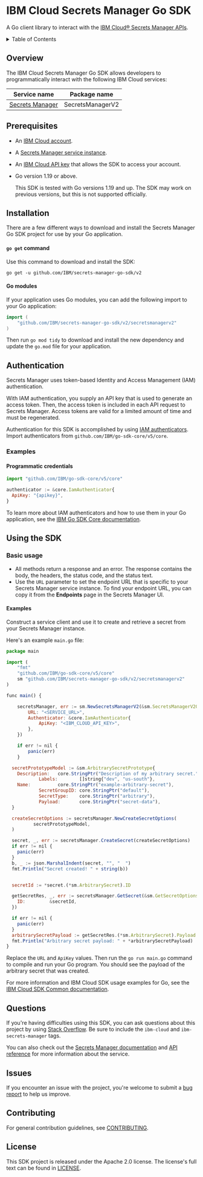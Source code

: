 # IBM Cloud Secrets Manager Go SDK

A Go client library to interact with the [IBM Cloud® Secrets Manager APIs](https://cloud.ibm.com/apidocs/secrets-manager).

<details>
<summary>Table of Contents</summary>

* [Overview](#overview)
* [Prerequisites](#prerequisites)
* [Installation](#installation)
* [Authentication](#authentication)
* [Using the SDK](#using-the-sdk)
* [Questions](#questions)
* [Issues](#issues)
* [Contributing](#contributing)
* [License](#license)
</details>

## Overview

The IBM Cloud Secrets Manager Go SDK allows developers to programmatically interact with the following IBM Cloud services:

| Service name                                                     | Package name     |
|------------------------------------------------------------------|------------------|
| [Secrets Manager](https://cloud.ibm.com/apidocs/secrets-manager) | SecretsManagerV2 |

## Prerequisites

- An [IBM Cloud account](https://cloud.ibm.com/registration).
- A [Secrets Manager service instance](https://cloud.ibm.com/catalog/services/secrets-manager).
- An [IBM Cloud API key](https://cloud.ibm.com/iam/apikeys) that allows the SDK to access your account. 
- Go version 1.19 or above.

  This SDK is tested with Go versions 1.19 and up. The SDK may work on previous versions, but this is not supported officially.

## Installation

There are a few different ways to download and install the Secrets Manager Go SDK project for use by your Go application.

#### `go get` command  

Use this command to download and install the SDK:

```
go get -u github.com/IBM/secrets-manager-go-sdk/v2
```

#### Go modules  

If your application uses Go modules, you can add the following import to your Go application:

```go
import (
	"github.com/IBM/secrets-manager-go-sdk/v2/secretsmanagerv2"
)
```

Then run `go mod tidy` to download and install the new dependency and update the `go.mod` file for your application.

## Authentication

Secrets Manager uses token-based Identity and Access Management (IAM) authentication.

With IAM authentication, you supply an API key that is used to generate an access token. Then, the access token is included in each API request to Secrets Manager. Access tokens are valid for a limited amount of time and must be regenerated.

Authentication for this SDK is accomplished by using [IAM authenticators](https://github.com/IBM/ibm-cloud-sdk-common/blob/master/README.md#authentication). Import authenticators from `github.com/IBM/go-sdk-core/v5/core`.

### Examples
#### Programmatic credentials

```js
import "github.com/IBM/go-sdk-core/v5/core"

authenticator := &core.IamAuthenticator{
  ApiKey: "{apikey}",
}
```
To learn more about IAM authenticators and how to use them in your Go application, see the [IBM Go SDK Core documentation](https://github.com/IBM/go-sdk-core/blob/master/Authentication.md).

## Using the SDK

### Basic usage

- All methods return a response and an error. The response contains the body, the headers, the status code, and the status text.
- Use the `URL` parameter to set the endpoint URL that is specific to your Secrets Manager service instance. To find your endpoint URL, you can copy it from the **Endpoints** page in the Secrets Manager UI.

#### Examples

Construct a service client and use it to create and retrieve a secret from your Secrets Manager instance.

Here's an example `main.go` file:

```js
package main

import (
    "fmt"
    "github.com/IBM/go-sdk-core/v5/core"
    sm "github.com/IBM/secrets-manager-go-sdk/v2/secretsmanagerv2"
)

func main() {

    secretsManager, err := sm.NewSecretsManagerV2(&sm.SecretsManagerV2Options{
        URL: "<SERVICE_URL>",
        Authenticator: &core.IamAuthenticator{
            ApiKey: "<IBM_CLOUD_API_KEY>",
        },
    })

    if err != nil {
        panic(err)
    }

  secretPrototypeModel := &sm.ArbitrarySecretPrototype{
    Description:   core.StringPtr("Description of my arbitrary secret."),
            Labels:        []string{"dev", "us-south"},
    Name:          core.StringPtr("example-arbitrary-secret"),
            SecretGroupID: core.StringPtr("default"),
            SecretType:    core.StringPtr("arbitrary"),
            Payload:       core.StringPtr("secret-data"),
  }

  createSecretOptions := secretsManager.NewCreateSecretOptions(
          secretPrototypeModel,
  )

  secret, _, err := secretsManager.CreateSecret(createSecretOptions)
  if err != nil {
    panic(err)
  }
  b, _ := json.MarshalIndent(secret, "", "  ")
  fmt.Println("Secret created! " + string(b))


  secretId := *secret.(*sm.ArbitrarySecret).ID

  getSecretRes, _, err := secretsManager.GetSecret(&sm.GetSecretOptions{
    ID:         &secretId,
  })

  if err != nil {
    panic(err)
  }
  arbitrarySecretPayload := getSecretRes.(*sm.ArbitrarySecret).Payload
  fmt.Println("Arbitrary secret payload: " + *arbitrarySecretPayload)
}
```

Replace the `URL` and `ApiKey` values. Then run the `go run main.go` command to compile and run your Go program. You should see the payload of the arbitrary secret that was created.

For more information and IBM Cloud SDK usage examples for Go, see the [IBM Cloud SDK Common documentation](https://github.com/IBM/ibm-cloud-sdk-common/blob/master/README.md).  

## Questions

If you're having difficulties using this SDK, you can ask questions about this project by using [Stack Overflow](https://stackoverflow.com/questions/tagged/ibm-secrets-manager). Be sure to include the `ibm-cloud` and `ibm-secrets-manager` tags.

You can also check out the [Secrets Manager documentation](https://cloud.ibm.com/docs/secrets-manager) and [API reference](https://cloud.ibm.com/apidocs/secrets-manager) for more information about the service.

## Issues

If you encounter an issue with the project, you're welcome to submit a [bug report](https://github.com/IBM/secrets-manager-go-sdk/issues) to help us improve.

## Contributing

For general contribution guidelines, see [CONTRIBUTING](CONTRIBUTING.md).

## License

This SDK project is released under the Apache 2.0 license. The license's full text can be found in [LICENSE](LICENSE).
